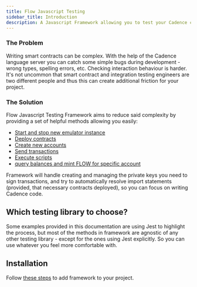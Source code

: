 ```yaml
---
title: Flow Javascript Testing
sidebar_title: Introduction
description: A Javascript Framework allowing you to test your Cadence code in a simple way
---
```


### The Problem

Writing smart contracts can be complex. With the help of the Cadence language server you can catch some simple bugs during development - wrong types, spelling errors, etc. Checking interaction behaviour is harder. It's not uncommon that smart contract and integration testing engineers are two different people and thus this can create additional friction for your project.

### The Solution

Flow Javascript Testing Framework aims to reduce said complexity by providing a set of helpful methods allowing
you easily:

- [Start and stop new emulator instance](emulator)
- [Deploy contracts](contracts)
- [Create new accounts](accounts)
- [Send transactions](send-transactions)
- [Execute scripts](execute-scripts)
- [query balances and mint FLOW for specific account](flow-token)

Framework will handle creating and managing the private keys you need to sign transactions, and try to automatically resolve import statements (provided, that necessary contracts deployed), so you can focus on writing Cadence code.

## Which testing library to choose?

Some examples provided in this documentation are using Jest to highlight the process, but most of the methods in
framework are agnostic of any other testing library - except for the ones using Jest explicitly. So you can use whatever you feel more comfortable with.

## Installation

Follow [these steps](https://docs.onflow.org/flow-js-testing/install) to add framework to your project.
